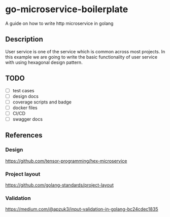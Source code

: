 # go-microservice-boilerplate

A guide on how to write http microservice in golang

## Description

User service is one of the service which is common across most projects. In this example we are going to write the basic functionality of user service with using hexagonal design pattern.

## TODO

* [ ] test cases
* [ ] design docs
* [ ] coverage scripts and badge
* [ ] docker files
* [ ] CI/CD
* [ ] swagger docs

## References

### Design

https://github.com/tensor-programming/hex-microservice

### Project layout

https://github.com/golang-standards/project-layout

### Validation

https://medium.com/@apzuk3/input-validation-in-golang-bc24cdec1835
